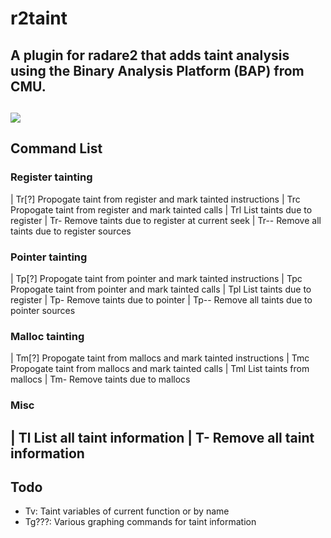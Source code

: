 # r2taint
A plugin for radare2 that adds taint analysis using the Binary Analysis Platform (BAP) from CMU.
---
![](example.gif)
---
## Command List
### Register tainting
| Tr[?]           Propogate taint from register and mark tainted instructions
| Trc             Propogate taint from register and mark tainted calls
| Trl             List taints due to register
| Tr-             Remove taints due to register at current seek
| Tr--            Remove all taints due to register sources
### Pointer tainting
| Tp[?]           Propogate taint from pointer and mark tainted instructions
| Tpc             Propogate taint from pointer and mark tainted calls
| Tpl             List taints due to register
| Tp-             Remove taints due to pointer
| Tp--            Remove all taints due to pointer sources
### Malloc tainting
| Tm[?]           Propogate taint from mallocs and mark tainted instructions
| Tmc             Propogate taint from mallocs and mark tainted calls
| Tml             List taints from mallocs
| Tm-             Remove taints due to mallocs
### Misc
| Tl              List all taint information
| T-              Remove all taint information
---
## Todo
 - Tv: Taint variables of current function or by name
 - Tg???: Various graphing commands for taint information
